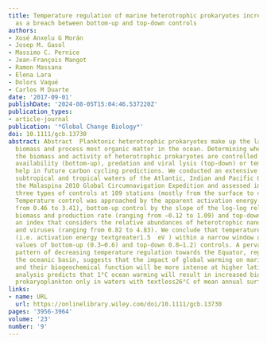 ```yaml
---
title: Temperature regulation of marine heterotrophic prokaryotes increases latitudinally
  as a breach between bottom-up and top-down controls
authors:
- Xosé Anxelu G Morán
- Josep M. Gasol
- Massimo C. Pernice
- Jean-François Mangot
- Ramon Massana
- Elena Lara
- Dolors Vaqué
- Carlos M Duarte
date: '2017-09-01'
publishDate: '2024-08-05T15:04:46.537220Z'
publication_types:
- article-journal
publication: '*Global Change Biology*'
doi: 10.1111/gcb.13730
abstract: Abstract  Planktonic heterotrophic prokaryotes make up the largest living
  biomass and process most organic matter in the ocean. Determining when and where
  the biomass and activity of heterotrophic prokaryotes are controlled by resource
  availability (bottom-up), predation and viral lysis (top-down) or temperature will
  help in future carbon cycling predictions. We conducted an extensive survey across
  subtropical and tropical waters of the Atlantic, Indian and Pacific Oceans during
  the Malaspina 2010 Global Circumnavigation Expedition and assessed indices for these
  three types of controls at 109 stations (mostly from the surface to 4,000 m depth).
  Temperature control was approached by the apparent activation energy in eV (ranging
  from 0.46 to 3.41), bottom-up control by the slope of the log-log relationship between
  biomass and production rate (ranging from −0.12 to 1.09) and top-down control by
  an index that considers the relative abundances of heterotrophic nanoflagellates
  and viruses (ranging from 0.82 to 4.83). We conclude that temperature becomes dominant
  (i.e. activation energy textgreater1.5  eV ) within a narrow window of intermediate
  values of bottom-up (0.3–0.6) and top-down 0.8–1.2) controls. A pervasive latitudinal
  pattern of decreasing temperature regulation towards the Equator, regardless of
  the oceanic basin, suggests that the impact of global warming on marine microbes
  and their biogeochemical function will be more intense at higher latitudes. Our
  analysis predicts that 1°C ocean warming will result in increased biomass of heterotrophic
  prokaryoplankton only in waters with textless26°C of mean annual surface temperature.
links:
- name: URL
  url: https://onlinelibrary.wiley.com/doi/10.1111/gcb.13730
pages: '3956-3964'
volume: '23'
number: '9'
---
```

